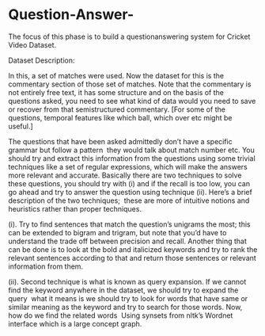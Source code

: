 # Question-Answer-

The focus of this phase is to build a question­answering system for Cricket Video Dataset.

Dataset Description: 

In this, a set of matches were used. Now the dataset for this is the commentary section of those set of matches. Note that the commentary is not entirely free text, it has some structure and on the basis of the questions asked, you need to see what kind of data would you need to save or recover from that semi­structured commentary. [For some of the questions, temporal features like which ball, which over etc might be useful.]

The questions that have been asked admittedly don’t have a specific grammar but follow a pattern ­  they would talk about match number etc. You should try and extract this information from the questions using some trivial techniques like a set of regular expressions, which will make the answers more relevant and accurate. Basically there are two techniques to solve these questions, you should try with (i) and if the recall is too low, you can go ahead and try to answer the question using technique (ii). Here’s a brief description of the two techniques; ­ these are more of intuitive notions and heuristics rather than proper techniques. 


(i). Try to find sentences that match the question’s unigrams the most; this can be extended to bigram and trigram, but note that you’d have to understand the trade off between precision and recall. Another thing that can be done is to look at the bold and italicized keywords and try to rank the relevant sentences according to that and return those sentences or relevant information from them.

(ii). Second technique is what is known as query expansion. If we cannot find the keyword anywhere in the dataset, we should try to expand the query ­ what it means is we should try to look for words that have same or similar meaning as the keyword and try to search for those words. Now, how do we find the related words ­ Using synsets from nltk’s Wordnet interface which is a large concept graph.
